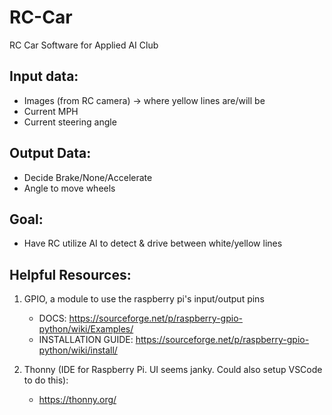 # RC-Car

RC Car Software for Applied AI Club

## Input data:

- Images (from RC camera) -> where yellow lines are/will be
- Current MPH
- Current steering angle

## Output Data:

- Decide Brake/None/Accelerate
- Angle to move wheels

## Goal:

- Have RC utilize AI to detect & drive between white/yellow lines

## Helpful Resources:

1. GPIO, a module to use the raspberry pi's input/output pins

   - DOCS: https://sourceforge.net/p/raspberry-gpio-python/wiki/Examples/
   - INSTALLATION GUIDE: https://sourceforge.net/p/raspberry-gpio-python/wiki/install/

2. Thonny (IDE for Raspberry Pi. UI seems janky. Could also setup VSCode to do this):
   - https://thonny.org/
